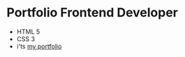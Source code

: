 # Portfolio Frontend Developer
* HTML 5
* CSS 3
* i'ts  [my portfolio](https://evgeniyjack.github.io/Landing-layout-desktop/)
